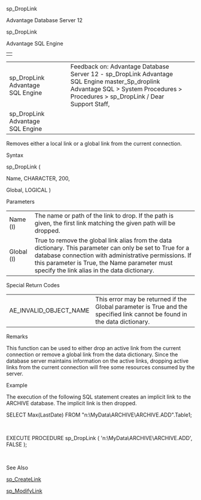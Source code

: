 sp\_DropLink




Advantage Database Server 12  

sp\_DropLink

Advantage SQL Engine

|  |
| --- |
|  |

|  |  |  |  |  |
| --- | --- | --- | --- | --- |
| sp\_DropLink  Advantage SQL Engine |  |  | Feedback on: Advantage Database Server 12 - sp\_DropLink Advantage SQL Engine master\_Sp\_droplink Advantage SQL > System Procedures > Procedures > sp\_DropLink / Dear Support Staff, |  |
| sp\_DropLink  Advantage SQL Engine |  |  |  |  |

Removes either a local link or a global link from the current connection.

Syntax

sp\_DropLink (

Name, CHARACTER, 200,

Global, LOGICAL )

Parameters

|  |  |
| --- | --- |
| Name (I) | The name or path of the link to drop. If the path is given, the first link matching the given path will be dropped. |
| Global (I) | True to remove the global link alias from the data dictionary. This parameter can only be set to True for a database connection with administrative permissions. If this parameter is True, the Name parameter must specify the link alias in the data dictionary. |

Special Return Codes

|  |  |
| --- | --- |
| AE\_INVALID\_OBJECT\_NAME | This error may be returned if the Global parameter is True and the specified link cannot be found in the data dictionary. |

Remarks

This function can be used to either drop an active link from the current connection or remove a global link from the data dictionary. Since the database server maintains information on the active links, dropping active links from the current connection will free some resources consumed by the server.

Example

The execution of the following SQL statement creates an implicit link to the ARCHIVE database. The implicit link is then dropped.

SELECT Max(LastDate) FROM "n:\MyData\ARCHIVE\ARCHIVE.ADD".Table1;

 

EXECUTE PROCEDURE sp\_DropLink ( 'n:\MyData\ARCHIVE\ARCHIVE.ADD', FALSE );

 

See Also

[sp\_CreateLink](master_sp_createlink.htm)

[sp\_ModifyLink](master_sp_modifylink.htm)